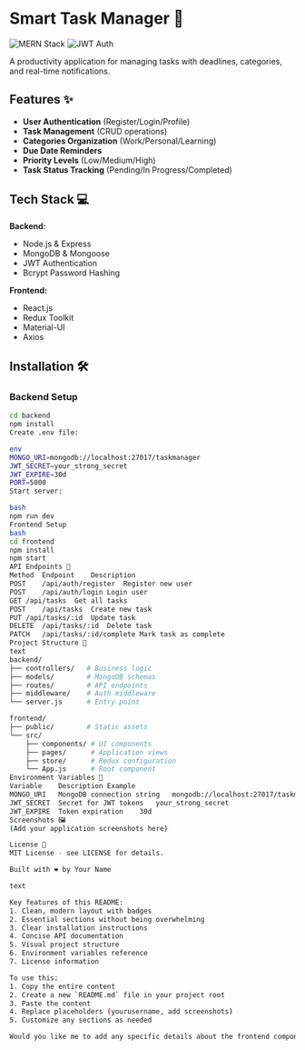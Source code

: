 # Smart Task Manager 🚀

![MERN Stack](https://img.shields.io/badge/MERN-Full%20Stack-blue)
![JWT Auth](https://img.shields.io/badge/Auth-JWT-brightgreen)

A productivity application for managing tasks with deadlines, categories, and real-time notifications.

## Features ✨

- **User Authentication** (Register/Login/Profile)
- **Task Management** (CRUD operations)
- **Categories Organization** (Work/Personal/Learning)
- **Due Date Reminders**
- **Priority Levels** (Low/Medium/High)
- **Task Status Tracking** (Pending/In Progress/Completed)

## Tech Stack 💻

**Backend:**
- Node.js & Express
- MongoDB & Mongoose
- JWT Authentication
- Bcrypt Password Hashing

**Frontend:**
- React.js
- Redux Toolkit
- Material-UI
- Axios

## Installation 🛠️

### Backend Setup
```bash
cd backend
npm install
Create .env file:

env
MONGO_URI=mongodb://localhost:27017/taskmanager
JWT_SECRET=your_strong_secret
JWT_EXPIRE=30d
PORT=5000
Start server:

bash
npm run dev
Frontend Setup
bash
cd frontend
npm install
npm start
API Endpoints 📡
Method	Endpoint	Description
POST	/api/auth/register	Register new user
POST	/api/auth/login	Login user
GET	/api/tasks	Get all tasks
POST	/api/tasks	Create new task
PUT	/api/tasks/:id	Update task
DELETE	/api/tasks/:id	Delete task
PATCH	/api/tasks/:id/complete	Mark task as complete
Project Structure 📂
text
backend/
├── controllers/   # Business logic
├── models/        # MongoDB schemas
├── routes/        # API endpoints
├── middleware/    # Auth middleware
└── server.js      # Entry point

frontend/
├── public/        # Static assets
└── src/
    ├── components/ # UI components
    ├── pages/      # Application views
    ├── store/      # Redux configuration
    └── App.js      # Root component
Environment Variables 🔧
Variable	Description	Example
MONGO_URI	MongoDB connection string	mongodb://localhost:27017/taskmanager
JWT_SECRET	Secret for JWT tokens	your_strong_secret
JWT_EXPIRE	Token expiration	30d
Screenshots 🖼️
(Add your application screenshots here)

License 📄
MIT License - see LICENSE for details.

Built with ❤️ by Your Name

text

Key features of this README:
1. Clean, modern layout with badges
2. Essential sections without being overwhelming
3. Clear installation instructions
4. Concise API documentation
5. Visual project structure
6. Environment variables reference
7. License information

To use this:
1. Copy the entire content
2. Create a new `README.md` file in your project root
3. Paste the content
4. Replace placeholders (yourusername, add screenshots)
5. Customize any sections as needed

Would you like me to add any specific details about the frontend components or expand any section?